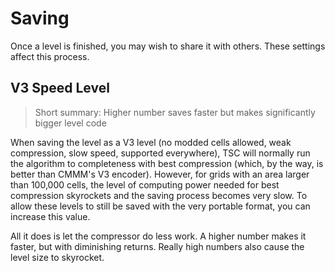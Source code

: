 # Saving

Once a level is finished, you may wish to share it with others. These settings affect this process.

## V3 Speed Level

> Short summary: Higher number saves faster but makes significantly bigger level code

When saving the level as a V3 level (no modded cells allowed, weak compression, slow speed, supported everywhere), TSC will normally run the algorithm
to completeness with best compression (which, by the way, is better than CMMM's V3 encoder). However, for grids with an area larger than 100,000 cells, the
level of computing power needed for best compression skyrockets and the saving process becomes very slow. To allow these levels to still be saved with the
very portable format, you can increase this value.

All it does is let the compressor do less work. A higher number makes it faster, but with diminishing returns. Really high numbers also cause the level size to
skyrocket.
